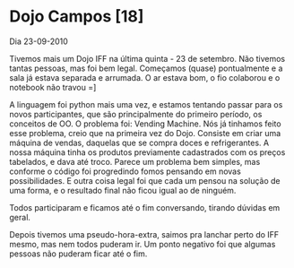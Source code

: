 Dojo Campos [18]
===============

Dia 23-09-2010

Tivemos mais um Dojo IFF na última quinta - 23 de setembro. Não tivemos tantas pessoas, mas foi bem legal.
Começamos (quase) pontualmente e a sala já estava separada e arrumada. O ar estava bom, o fio colaborou e o notebook não travou =]

A linguagem foi python mais uma vez, e estamos tentando passar para os novos participantes, que são principalmente do primeiro período, os conceitos de OO. O problema foi: Vending Machine. Nós já tinhamos feito esse problema, creio que na primeira vez do Dojo.
Consiste em criar uma máquina de vendas, daquelas que se compra doces e refrigerantes. A nossa máquina tinha os produtos previamente cadastrados com os preços tabelados, e dava até troco. Parece um problema bem simples, mas conforme o código foi progredindo fomos pensando em  novas possibilidades. E outra coisa legal foi que cada um pensou na solução de uma forma, e o resultado final não ficou igual ao de ninguém.

Todos participaram e ficamos até o fim conversando, tirando dúvidas em geral.

Depois tivemos uma pseudo-hora-extra, saimos pra lanchar perto do IFF mesmo, mas nem todos puderam ir. Um ponto negativo foi que algumas pessoas não puderam ficar até o fim.

